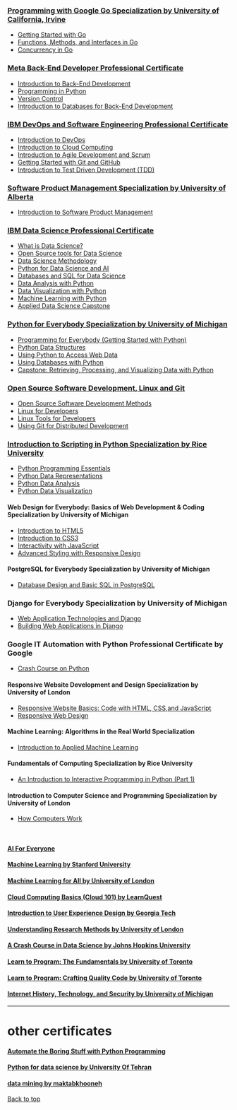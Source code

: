<a name="top"></a>
<!-- # my certificates from coursera  -->


### [Programming with Google Go Specialization by University of California, Irvine](https://coursera.org/share/1e4fdb7424a1d1ea7351f1ad51a968e2)
  * [Getting Started with Go](https://coursera.org/share/f0dbd9e18daedb191f67a0fb6082ff9a)
  * [Functions, Methods, and Interfaces in Go](https://coursera.org/share/22be2a5a20cef0552e339f91df0283bf)
  * [Concurrency in Go](https://coursera.org/share/8ca9f07b2929b195ec2d578465d02464)


### [Meta Back-End Developer Professional Certificate](https://www.coursera.org/professional-certificates/meta-back-end-developer)
  * [Introduction to Back-End Development](https://coursera.org/share/666caac1f3f5e27f0f53c8d71499ad05)
  * [Programming in Python](https://coursera.org/share/af9a697f8122bb58be8b6fd636e5d791)
  * [Version Control](https://coursera.org/share/9953c74eaeb424f9a3d65622b611e193)
  * [Introduction to Databases for Back-End Development](https://coursera.org/share/648fd83323a372d2f479bdb27165e242)
  
  

### [IBM DevOps and Software Engineering Professional Certificate](https://www.coursera.org/professional-certificates/devops-and-software-engineering)
 * [Introduction to DevOps](https://coursera.org/share/b437c763a5ea4bf9df4045d7841d060d)
 * [Introduction to Cloud Computing](https://coursera.org/share/7b658ce24d1cca9fa7b077992e00fc7f)
 * [Introduction to Agile Development and Scrum](https://coursera.org/share/9d8e64182519d4b5a53259dcd70216cd)
 * [Getting Started with Git and GitHub](https://coursera.org/share/01e159dc7ddc85cde0b35634c06b79a9)
 * [Introduction to Test Driven Development (TDD)](https://coursera.org/share/0fa6d974ad36385255398fb6dae4b1f4)



### [Software Product Management Specialization by University of Alberta](https://www.coursera.org/specializations/product-management)
 * [Introduction to Software Product Management](https://www.coursera.org/account/accomplishments/certificate/S559HXEUSW5G)


### [IBM Data Science Professional Certificate](https://www.coursera.org/account/accomplishments/specialization/JV3MBSQTA9T7?utm_source=link&utm_campaign=copybutton_certificate) 
 * [What is Data Science?](https://www.coursera.org/account/accomplishments/verify/TWQUWWAJC9C6?utm_source=link&utm_campaign=copybutton_certificate)
* [Open Source tools for Data Science](https://www.coursera.org/account/accomplishments/verify/ZZ3WPYAMAK6U?utm_source=link&utm_campaign=copybutton_certificate)
* [Data Science Methodology](https://www.coursera.org/account/accomplishments/verify/KGUJWKZ9FPKY?utm_source=link&utm_campaign=copybutton_certificate)
* [Python for Data Science and AI](https://www.coursera.org/account/accomplishments/verify/APQ9DUJZPXDY?utm_source=link&utm_campaign=copybutton_certificate)
* [Databases and SQL for Data Science](https://www.coursera.org/account/accomplishments/verify/TYJBUKNMRGFF?utm_source=link&utm_campaign=copybutton_certificate)
* [Data Analysis with Python](https://www.coursera.org/account/accomplishments/verify/JUDWJPGGKU2Z?utm_source=link&utm_campaign=copybutton_certificate)
* [Data Visualization with Python](https://www.coursera.org/account/accomplishments/verify/X5BFNMFQHD52?utm_source=link&utm_campaign=copybutton_certificate)
* [Machine Learning with Python](https://www.coursera.org/account/accomplishments/verify/2B6ZEPCS243C?utm_source=link&utm_campaign=copybutton_certificate)
* [Applied Data Science Capstone](https://www.coursera.org/account/accomplishments/verify/RAKMVBWH9QWG?utm_source=link&utm_campaign=copybutton_certificate)

### [Python for Everybody Specialization by University of Michigan](https://coursera.org/share/bf2f6deaeca733549c432e91657c9bd7) 
   * [Programming for Everybody (Getting Started with Python)](https://coursera.org/share/edac0ab2f4faa6b043e47a3c644cbeeb)
   * [Python Data Structures](https://coursera.org/share/e418b11d860c0f9fd6e73ca2132270d8)
   * [Using Python to Access Web Data](https://coursera.org/share/d9812a73e017bbc832f43925f2a7b91d)
   * [Using Databases with Python](https://coursera.org/share/1874129c26818646f2175d6991569e85)
   * [Capstone: Retrieving, Processing, and Visualizing Data with Python](https://coursera.org/share/bf2f6deaeca733549c432e91657c9bd7)
   


### [Open Source Software Development, Linux and Git](https://coursera.org/share/37efa2ad69a6e1201b86c9271a558bf1)
   * [Open Source Software Development Methods](https://coursera.org/share/5538cfe2e176c38567a1d428a37efcbe)
   * [Linux for Developers](https://coursera.org/share/30e9d543b057514b27ccdbe1af4ceee3)
   * [Linux Tools for Developers](https://coursera.org/share/30e9d543b057514b27ccdbe1af4ceee3)
   * [Using Git for Distributed Development](https://coursera.org/share/21b925ba61fb958d13a08ae06beae83f)

### [Introduction to Scripting in Python Specialization by Rice University](https://coursera.org/share/1c19d8a16e6c51328ddc72a3cd0a3e7e)
  * [Python Programming Essentials](https://coursera.org/share/cdb96d674f325f925ab85da621281faa)
  * [Python Data Representations](https://coursera.org/share/e794beb4bf2e00b19cf2ce063393fad2)
  * [Python Data Analysis](https://coursera.org/share/0117e431d9b0f91fbcd1f637c6f8c4e4)
  * [Python Data Visualization](https://coursera.org/share/b2e4fa9292545499a47902e3089e63cf)

#### Web Design for Everybody: Basics of Web Development & Coding Specialization by University of Michigan 
  * [Introduction to HTML5](https://coursera.org/share/b319b3855e8d4d11f72a6e6eab146013)
  * [Introduction to CSS3](https://coursera.org/share/3bdd0fcfbd5ea2f8cc210ab73b011bea)
  * [Interactivity with JavaScript](https://coursera.org/share/aef0427f7d6b286e36687e1ebf030428)
  * [Advanced Styling with Responsive Design](https://www.coursera.org/account/accomplishments/records/PWFNDXPCVC5K?utm_source=link&utm_medium=certificate&utm_content=cert_image&utm_campaign=sharing_cta&utm_product=course)

#### PostgreSQL for Everybody Specialization by University of Michigan
 * [Database Design and Basic SQL in PostgreSQL](https://coursera.org/share/1112360bc5536a87bebd4fbd643fc66f)


### Django for Everybody Specialization by University of Michigan
  * [Web Application Technologies and Django](https://coursera.org/share/7d65347a68f1a6cec69da9350ac699fd)
  * [Building Web Applications in Django](https://coursera.org/share/2174cc66ae861c5486a40c72778a8e94)

### Google IT Automation with Python Professional Certificate by Google
  * [Crash Course on Python](https://coursera.org/share/43db3e2b02514c9a4dcdbd038c53156d)

#### Responsive Website Development and Design Specialization by University of London
  * [Responsive Website Basics: Code with HTML, CSS,and JavaScript](https://www.coursera.org/account/accomplishments/records/TU45U2AHYL79?utm_source=link&utm_medium=certificate&utm_content=cert_image&utm_campaign=sharing_cta&utm_product=course)
  * [Responsive Web Design](https://coursera.org/share/5897b6858ad5842d5afe6dbdf151d076)
  
#### Machine Learning: Algorithms in the Real World Specialization
  * [Introduction to Applied Machine Learning](https://coursera.org/share/2070c6bfa1b5f17540d2b9690c5d24dc)

#### Fundamentals of Computing Specialization by Rice University
  * [An Introduction to Interactive Programming in Python (Part 1)](https://coursera.org/share/d20430717a7b300d8106bbcf6ab9ce0d)
  
#### Introduction to Computer Science and Programming Specialization by University of London 
  * [How Computers Work](https://coursera.org/share/3f312cae2cd5834785da39970306c27b)

<br>

#### [AI For Everyone](https://coursera.org/share/bfe9a480ad4ae247d862c5b2917ed249)
#### [Machine Learning by  Stanford University](https://coursera.org/share/cc1582596358716712c2662ebd1d0c26)
#### [Machine Learning for All  by University of London](https://coursera.org/share/cb66c70ff8d67149035d80582e3403ad)
#### [Cloud Computing Basics (Cloud 101) by LearnQuest](https://coursera.org/share/2692f2f7bd622fb41fa82ccc01679533)
#### [Introduction to User Experience Design by Georgia Tech](https://coursera.org/share/ee3a21506bea1b6c454123cc2f82446a)
#### [Understanding Research Methods by University of London](https://coursera.org/share/020c37a04252cbceeb0b857a0d1023f6)
#### [A Crash Course in Data Science by Johns Hopkins University](https://coursera.org/share/6acc95dc976b742167b537db258f4615)
#### [Learn to Program: The Fundamentals by University of Toronto](https://coursera.org/share/16b27e983f19e7585c3e06dad924bde9)
#### [Learn to Program: Crafting Quality Code by University of Toronto](https://coursera.org/share/ad2113c5274f6eb0996e6d6710d46a32)
#### [Internet History, Technology, and Security by University of Michigan](https://coursera.org/share/756b86146fbdfd93f43bd16f243acf6b)
<hr>

# other certificates 

#### [Automate the Boring Stuff with Python Programming](https://github.com/arminazimi/mycertificates/blob/master/Automate%20the%20Boring%20Stuff%20with%20Python%20Programming.pdf)

#### [Python for data science by University Of Tehran](https://github.com/arminazimi/my-certificates/blob/master/Python%20for%20data%20science.pdf) 

#### [data mining by maktabkhooneh](https://github.com/arminazimi/my-certificates/blob/master/data%20mining.pdf)

<a href="#top">Back to top</a>
